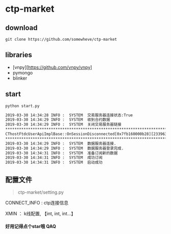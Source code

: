 # ctp-market

## download 
```
git clone https://github.com/somewheve/ctp-market
```

## libraries

- [vnpy][https://github.com/vnpy/vnpy]
- pymongo
- blinker

## start 
```bash
python start.py  

2019-03-30 14:34:28	INFO :	SYSTEM	交易服务器连接状态:True
2019-03-30 14:34:29	INFO :	SYSTEM	收到合约数据
2019-03-30 14:34:29	INFO :	SYSTEM	关闭交易服务器链接
****************************************************************************************************
CThostFtdcUserApiImplBase::OnSessionDisconnected[0x7fb160000b28][233963521][    0]
****************************************************************************************************
2019-03-30 14:34:29	INFO :	SYSTEM	数据服务器连接.
2019-03-30 14:34:29	INFO :	SYSTEM	数据服务器登录完成.
2019-03-30 14:34:31	INFO :	SYSTEM	准备订阅新的数据
2019-03-30 14:34:31	INFO :	SYSTEM	成功订阅
2019-03-30 14:34:31	INFO :	SYSTEM	启动成功
```

## 配置文件 
> ctp-market/setting.py

CONNECT_INFO : ctp连接信息

XMIN ： k线配置, 【int, int, int...】





#### 好用记得点个star哦  QAQ
